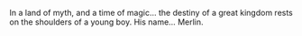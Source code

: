 In a land of myth, and a time of magic… the destiny of a great kingdom rests on the shoulders of a young boy. His name… Merlin.
